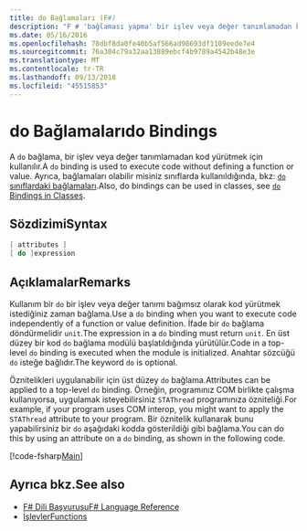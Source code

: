 ```yaml
---
title: do Bağlamaları (F#)
description: "F # 'bağlaması yapma' bir işlev veya değer tanımlamadan kod yürütmek için nasıl kullanıldığını öğrenin."
ms.date: 05/16/2016
ms.openlocfilehash: 78dbf8da0fe40b5af566ad98693df1109eede7e4
ms.sourcegitcommit: 76a304c79a32aa13889ebcf4b9789a4542b48e3e
ms.translationtype: MT
ms.contentlocale: tr-TR
ms.lasthandoff: 09/13/2018
ms.locfileid: "45515853"
---
```

# <a name="do-bindings"></a><span data-ttu-id="faae5-103">do Bağlamaları</span><span class="sxs-lookup"><span data-stu-id="faae5-103">do Bindings</span></span>

<span data-ttu-id="faae5-104">A `do` bağlama, bir işlev veya değer tanımlamadan kod yürütmek için kullanılır.</span><span class="sxs-lookup"><span data-stu-id="faae5-104">A `do` binding is used to execute code without defining a function or value.</span></span> <span data-ttu-id="faae5-105">Ayrıca, bağlamaları olabilir misiniz sınıflarda kullanıldığında, bkz: [ `do` sınıflardaki bağlamaları](../members/do-bindings-in-classes.md).</span><span class="sxs-lookup"><span data-stu-id="faae5-105">Also, do bindings can be used in classes, see [`do` Bindings in Classes](../members/do-bindings-in-classes.md).</span></span>

## <a name="syntax"></a><span data-ttu-id="faae5-106">Sözdizimi</span><span class="sxs-lookup"><span data-stu-id="faae5-106">Syntax</span></span>

```fsharp
[ attributes ]
[ do ]expression
```

## <a name="remarks"></a><span data-ttu-id="faae5-107">Açıklamalar</span><span class="sxs-lookup"><span data-stu-id="faae5-107">Remarks</span></span>

<span data-ttu-id="faae5-108">Kullanım bir `do` bir işlev veya değer tanımı bağımsız olarak kod yürütmek istediğiniz zaman bağlama.</span><span class="sxs-lookup"><span data-stu-id="faae5-108">Use a `do` binding when you want to execute code independently of a function or value definition.</span></span> <span data-ttu-id="faae5-109">İfade bir `do` bağlama döndürmelidir `unit`.</span><span class="sxs-lookup"><span data-stu-id="faae5-109">The expression in a `do` binding must return `unit`.</span></span> <span data-ttu-id="faae5-110">En üst düzey bir kod `do` bağlama modülü başlatıldığında yürütülür.</span><span class="sxs-lookup"><span data-stu-id="faae5-110">Code in a top-level `do` binding is executed when the module is initialized.</span></span> <span data-ttu-id="faae5-111">Anahtar sözcüğü `do` isteğe bağlıdır.</span><span class="sxs-lookup"><span data-stu-id="faae5-111">The keyword `do` is optional.</span></span>

<span data-ttu-id="faae5-112">Öznitelikleri uygulanabilir için üst düzey `do` bağlama.</span><span class="sxs-lookup"><span data-stu-id="faae5-112">Attributes can be applied to a top-level `do` binding.</span></span> <span data-ttu-id="faae5-113">Örneğin, programınız COM birlikte çalışma kullanıyorsa, uygulamak isteyebilirsiniz `STAThread` programınıza özniteliği.</span><span class="sxs-lookup"><span data-stu-id="faae5-113">For example, if your program uses COM interop, you might want to apply the `STAThread` attribute to your program.</span></span> <span data-ttu-id="faae5-114">Bir öznitelik kullanarak bunu yapabilirsiniz bir `do` aşağıdaki kodda gösterildiği gibi bağlama.</span><span class="sxs-lookup"><span data-stu-id="faae5-114">You can do this by using an attribute on a `do` binding, as shown in the following code.</span></span>

[!code-fsharp[Main](../../../../samples/snippets/fsharp/lang-ref-1/snippet201.fs)]

## <a name="see-also"></a><span data-ttu-id="faae5-115">Ayrıca bkz.</span><span class="sxs-lookup"><span data-stu-id="faae5-115">See also</span></span>

- [<span data-ttu-id="faae5-116">F# Dili Başvurusu</span><span class="sxs-lookup"><span data-stu-id="faae5-116">F# Language Reference</span></span>](../index.md)
- [<span data-ttu-id="faae5-117">İşlevler</span><span class="sxs-lookup"><span data-stu-id="faae5-117">Functions</span></span>](index.md)
